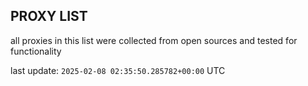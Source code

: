 ## PROXY LIST

all proxies in this list were collected from open sources and tested for functionality

last update: `2025-02-08 02:35:50.285782+00:00` UTC